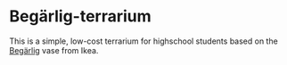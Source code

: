# Begärlig-terrarium

This is a simple, low-cost terrarium for highschool students based on the [Begärlig](http://www.ikea.com/au/en/catalog/products/90309783/) vase from Ikea.
